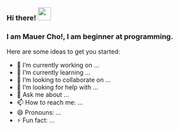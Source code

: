 ### Hi there! <img src="https://raw.githubusercontent.com/MartinHeinz/MartinHeinz/master/wave.gif" width="30px">
### I am Mauer Cho!, I am beginner at programming. 



Here are some ideas to get you started:

- 🔭 I’m currently working on ...
- 🌱 I’m currently learning ...
- 👯 I’m looking to collaborate on ...
- 🤔 I’m looking for help with ...
- 💬 Ask me about ...
- 📫 How to reach me: ...
- 😄 Pronouns: ...
- ⚡ Fun fact: ...

